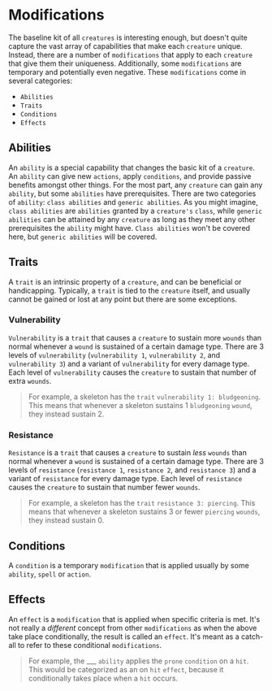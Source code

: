# Modifications

The baseline kit of all `creatures` is interesting enough, but doesn't quite capture the vast array of capabilities that make each `creature` unique. Instead, there are a number of `modifications` that apply to each `creature` that give them their uniqueness. Additionally, some `modifications` are temporary and potentially even negative. These `modifications` come in several categories:

-   `Abilities`
-   `Traits`
-   `Conditions`
-   `Effects`

## Abilities

An `ability` is a special capability that changes the basic kit of a `creature`. An `ability` can give new `actions`, apply `conditions`, and provide passive benefits amongst other things. For the most part, any `creature` can gain any `ability`, but some `abilities` have prerequisites. There are two categories of `ability`: `class abilities` and `generic abilities`. As you might imagine, `class abilities` are `abilities` granted by a `creature's` `class`, while `generic abilities` can be attained by any `creature` as long as they meet any other prerequisites the `ability` might have. `Class abilities` won't be covered here, but `generic abilities` will be covered.

## Traits

A `trait` is an intrinsic property of a `creature`, and can be beneficial or handicapping. Typically, a `trait` is tied to the `creature` itself, and usually cannot be gained or lost at any point but there are some exceptions.

### Vulnerability

`Vulnerability` is a `trait` that causes a `creature` to sustain more `wounds` than normal whenever a `wound` is sustained of a certain damage type. There are 3 levels of `vulnerability` (`vulnerability 1`, `vulnerability 2`, and `vulnerability 3`) and a variant of `vulnerability` for every damage type. Each level of `vulnerability` causes the `creature` to sustain that number of extra `wounds`.

> For example, a skeleton has the `trait` `vulnerability 1: bludgeoning`. This means that whenever a skeleton sustains 1 `bludgeoning` `wound`, they instead sustain 2.

### Resistance

`Resistance` is a `trait` that causes a `creature` to sustain _less_ `wounds` than normal whenever a `wound` is sustained of a certain damage type. There are 3 levels of `resistance` (`resistance 1`, `resistance 2`, and `resistance 3`) and a variant of `resistance` for every damage type. Each level of `resistance` causes the `creature` to sustain that number fewer `wounds`.

> For example, a skeleton has the `trait` `resistance 3: piercing`. This means that whenever a skeleton sustains 3 or fewer `piercing` `wounds`, they instead sustain 0.

## Conditions

A `condition` is a temporary `modification` that is applied usually by some `ability`, `spell` or `action`.

## Effects

An `effect` is a `modification` that is applied when specific criteria is met. It's not really a _different_ concept from other `modifications` as when the above take place conditionally, the result is called an `effect`. It's meant as a catch-all to refer to these conditional `modifications`.

> For example, the \_\_\_ `ability` applies the `prone` `condition` on a `hit`. This would be categorized as an on `hit` `effect`, because it conditionally takes place when a `hit` occurs.
